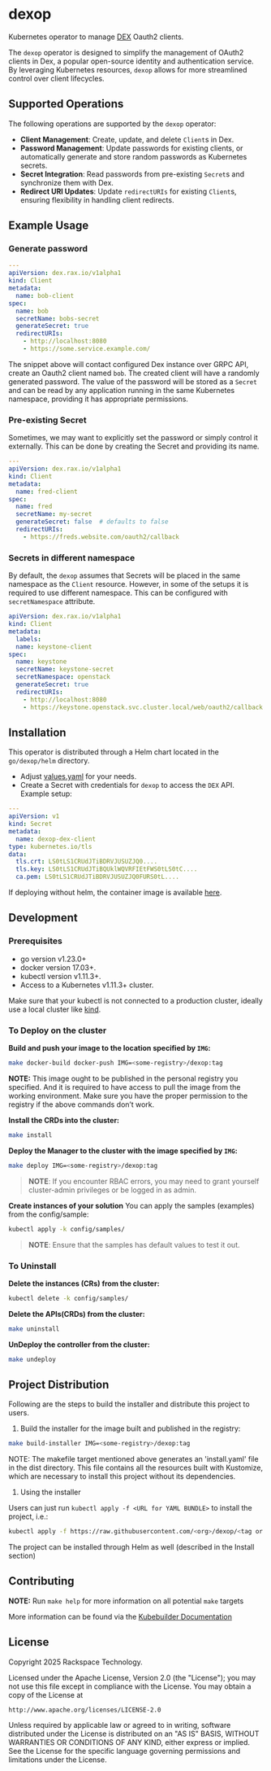 # dexop

Kubernetes operator to manage [DEX][dex] Oauth2 clients.

[dex]: <https://dexidp.io/>

The `dexop` operator is designed to simplify the management of OAuth2 clients
in Dex, a popular open-source identity and authentication service. By
leveraging Kubernetes resources, `dexop` allows for more streamlined control
over client lifecycles.

## Supported Operations

The following operations are supported by the `dexop` operator:

- **Client Management**: Create, update, and delete `Client`s in Dex.
- **Password Management**: Update passwords for existing clients, or
  automatically generate and store random passwords as Kubernetes secrets.
- **Secret Integration**: Read passwords from pre-existing `Secret`s and
  synchronize them with Dex.
- **Redirect URI Updates**: Update `redirectURIs` for existing `Client`s,
ensuring flexibility in handling client redirects.

## Example Usage

### Generate password

```yaml
---
apiVersion: dex.rax.io/v1alpha1
kind: Client
metadata:
  name: bob-client
spec:
  name: bob
  secretName: bobs-secret
  generateSecret: true
  redirectURIs:
    - http://localhost:8080
    - https://some.service.example.com/
```

The snippet above will contact configured Dex instance over GRPC API, create an
Oauth2 client named `bob`. The created client will have a randomly generated
password. The value of the password will be stored as a `Secret` and can be
read by any application running in the same Kubernetes namespace, providing it
has appropriate permissions.

### Pre-existing Secret

Sometimes, we may want to explicitly set the password or simply control it
externally. This can be done by creating the Secret and providing its name.

```yaml
---
apiVersion: dex.rax.io/v1alpha1
kind: Client
metadata:
  name: fred-client
spec:
  name: fred
  secretName: my-secret
  generateSecret: false  # defaults to false
  redirectURIs:
    - https://freds.website.com/oauth2/callback
```

### Secrets in different namespace

By default, the `dexop` assumes that Secrets will be placed in the same
namespace as the `Client` resource. However, in some of the setups it is
required to use different namespace. This can be configured with
`secretNamespace` attribute.

```yaml
apiVersion: dex.rax.io/v1alpha1
kind: Client
metadata:
  labels:
  name: keystone-client
spec:
  name: keystone
  secretName: keystone-secret
  secretNamespace: openstack
  generateSecret: true
  redirectURIs:
    - http://localhost:8080
    - https://keystone.openstack.svc.cluster.local/web/oauth2/callback
```

## Installation

This operator is distributed through a Helm chart located in the
`go/dexop/helm` directory.

- Adjust
  [values.yaml](https://github.com/rackerlabs/understack/tree/main/go/dexop/helm/values.yaml)
for your needs.
- Create a Secret with credentials for `dexop` to access the `DEX` API. Example setup:

```yaml
---
apiVersion: v1
kind: Secret
metadata:
  name: dexop-dex-client
type: kubernetes.io/tls
data:
  tls.crt: LS0tLS1CRUdJTiBDRVJUSUZJQ0....
  tls.key: LS0tLS1CRUdJTiBQUklWQVRFIEtFWS0tLS0tC....
  ca.pem: LS0tLS1CRUdJTiBDRVJUSUZJQ0FURS0tL....
```

If deploying without helm, the container image is available [here](https://github.com/rackerlabs/understack/pkgs/container/understack%2Fdexop).

## Development

### Prerequisites

- go version v1.23.0+
- docker version 17.03+.
- kubectl version v1.11.3+.
- Access to a Kubernetes v1.11.3+ cluster.

Make sure that your kubectl is not connected to a production cluster, ideally
use a local cluster like [kind](https://kind.sigs.k8s.io/).

### To Deploy on the cluster

**Build and push your image to the location specified by `IMG`:**

```sh
make docker-build docker-push IMG=<some-registry>/dexop:tag
```

**NOTE:** This image ought to be published in the personal registry you
specified. And it is required to have access to pull the image from the working
environment. Make sure you have the proper permission to the registry if the
above commands don’t work.

**Install the CRDs into the cluster:**

```sh
make install
```

**Deploy the Manager to the cluster with the image specified by `IMG`:**

```sh
make deploy IMG=<some-registry>/dexop:tag
```

> **NOTE**: If you encounter RBAC errors, you may need to grant yourself cluster-admin
privileges or be logged in as admin.

**Create instances of your solution**
You can apply the samples (examples) from the config/sample:

```sh
kubectl apply -k config/samples/
```

>**NOTE**: Ensure that the samples has default values to test it out.

### To Uninstall

**Delete the instances (CRs) from the cluster:**

```sh
kubectl delete -k config/samples/
```

**Delete the APIs(CRDs) from the cluster:**

```sh
make uninstall
```

**UnDeploy the controller from the cluster:**

```sh
make undeploy
```

## Project Distribution

Following are the steps to build the installer and distribute this project to users.

1. Build the installer for the image built and published in the registry:

```sh
make build-installer IMG=<some-registry>/dexop:tag
```

NOTE: The makefile target mentioned above generates an 'install.yaml'
file in the dist directory. This file contains all the resources built
with Kustomize, which are necessary to install this project without
its dependencies.

1. Using the installer

Users can just run `kubectl apply -f <URL for YAML BUNDLE>` to install the
project, i.e.:

```sh
kubectl apply -f https://raw.githubusercontent.com/<org>/dexop/<tag or branch>/dist/install.yaml
```

The project can be installed through Helm as well (described in the Install section)

## Contributing

**NOTE:** Run `make help` for more information on all potential `make` targets

More information can be found via the [Kubebuilder Documentation](https://book.kubebuilder.io/introduction.html)

## License

Copyright 2025 Rackspace Technology.

Licensed under the Apache License, Version 2.0 (the "License");
you may not use this file except in compliance with the License.
You may obtain a copy of the License at

    http://www.apache.org/licenses/LICENSE-2.0

Unless required by applicable law or agreed to in writing, software
distributed under the License is distributed on an "AS IS" BASIS,
WITHOUT WARRANTIES OR CONDITIONS OF ANY KIND, either express or implied.
See the License for the specific language governing permissions and
limitations under the License.
